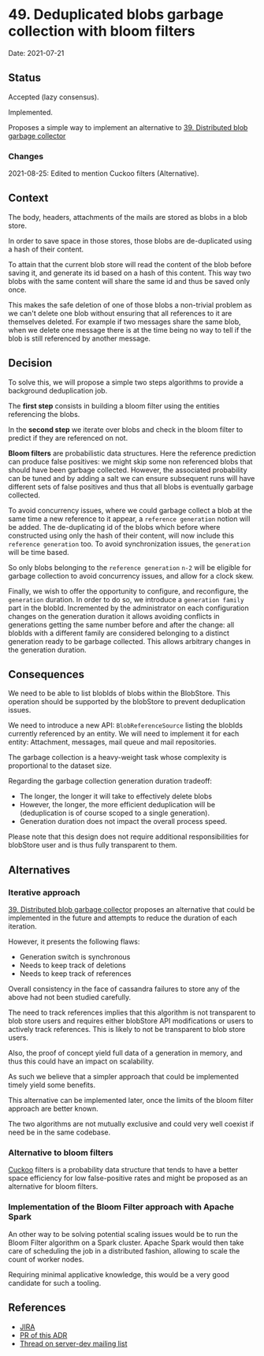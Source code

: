 # 49. Deduplicated blobs garbage collection with bloom filters

Date: 2021-07-21

## Status

Accepted (lazy consensus).

Implemented.

Proposes a simple way to implement an alternative to  [39. Distributed blob garbage collector](0039-distributed-blob-garbage-collector.md)

### Changes

2021-08-25: Edited to mention Cuckoo filters (Alternative).

## Context

The body, headers, attachments of the mails are stored as blobs in a blob store.

In order to save space in those stores, those blobs are de-duplicated using a hash of their content.

To attain that the current blob store will read the content of the blob before saving it, and generate its id based on
a hash of this content. This way two blobs with the same content will share the same id and thus be saved only once.

This makes the safe deletion of one of those blobs a non-trivial problem as we can't delete one blob without ensuring
that all references to it are themselves deleted. For example if two messages share the same blob, when we delete
one message there is at the time being no way to tell if the blob is still referenced by another message.

## Decision

To solve this, we will propose a simple two steps algorithms to provide a background deduplication job.

The **first step** consists in building a bloom filter using the entities referencing the blobs.

In the **second step** we iterate over blobs and check in the bloom filter to predict if they are referenced on not.

**Bloom filters** are probabilistic data structures. Here the reference prediction can produce false positives: we might 
skip some non referenced blobs that should have been garbage collected. However, the associated probability can be tuned 
and by adding a salt we can ensure subsequent runs will have different sets of false positives and thus that all blobs is
eventually garbage collected.

To avoid concurrency issues, where we could garbage collect a blob at the same time a new reference to it appear,
a `reference generation` notion will be added. The de-duplicating id of the blobs which before where constructed
using only the hash of their content,  will now include this `reference generation` too. To avoid synchronization 
issues, the `generation` will be time based.

So only blobs belonging to the `reference generation` `n-2` will be eligible for garbage collection to avoid 
concurrency issues, and allow for a clock skew.

Finally, we wish to offer the opportunity to configure, and reconfigure, the `generation` duration. In order to do so,
we introduce a `generation family` part in the blobId. Incremented by the administrator on each configuration changes on
the generation duration it allows avoiding conflicts in generations getting the same number before and after the change:
all blobIds with a different family are considered belonging to a distinct generation ready to be garbage collected. This
allows arbitrary changes in the generation duration.

## Consequences

We need to be able to list blobIds of blobs within the BlobStore. This operation should be supported by the blobStore 
to prevent deduplication issues.

We need to introduce a new API: `BlobReferenceSource` listing the blobIds currently referenced by an entity. We will
need to implement it for each entity: Attachment, messages, mail queue and mail repositories.

The garbage collection is a heavy-weight task whose complexity is proportional to the dataset size. 

Regarding the garbage collection generation duration tradeoff:
 - The longer, the longer it will take to effectively delete blobs
 - However, the longer, the more efficient deduplication will be (deduplication is of course scoped to a single 
   generation).
 - Generation duration does not impact the overall process speed.
 
Please note that this design does not require additional responsibilities for blobStore user and is thus fully transparent 
to them.
 
## Alternatives

### Iterative approach

[39. Distributed blob garbage collector](0039-distributed-blob-garbage-collector.md) proposes an alternative that could 
be implemented in the future and attempts to reduce the duration of each iteration.

However, it presents the following flaws:
 - Generation switch is synchronous
 - Needs to keep track of deletions
 - Needs to keep track of references
 
Overall consistency in the face of cassandra failures to store any of the above had not been studied carefully.

The need to track references implies that this algorithm is not transparent to blob store users and requires either 
blobStore API modifications or users to actively track references. This is likely to not be transparent to blob store 
users.

Also, the proof of concept yield full data of a generation in memory, and thus this could have an impact on scalability.

As such we believe that a simpler approach that could be implemented timely yield some benefits.

This alternative can be implemented later, once the limits of the bloom filter approach are better known.

The two algorithms are not mutually exclusive and could very well coexist if need be in the same codebase.

### Alternative to bloom filters

[Cuckoo](https://bdupras.github.io/filter-tutorial/) filters is a probability data structure that tends to have a better
space efficiency for low false-positive rates and might be proposed as an alternative for bloom filters.

### Implementation of the Bloom Filter approach with Apache Spark

An other way to be solving potential scaling issues would be to run the Bloom Filter algorithm on a Spark cluster.
Apache Spark would then take care of scheduling the job in a distributed fashion, allowing to scale the count of
worker nodes.

Requiring minimal applicative knowledge, this would be a very good candidate for such a tooling.

## References

 - [JIRA](https://issues.apache.org/jira/browse/JAMES-3150)
 - [PR of this ADR](https://github.com/apache/james-project/pull/594)
 - [Thread on server-dev mailing list](https://www.mail-archive.com/server-dev@james.apache.org/msg70734.html)